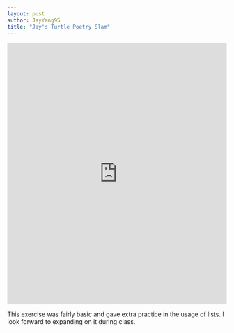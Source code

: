 ```yaml
---
layout: post
author: JayYang95
title: "Jay's Turtle Poetry Slam"
---
```


<iframe src="https://trinket.io/embed/python/6f3b1909af" width="100%" height="600" frameborder="0" marginwidth="0" marginheight="0" allowfullscreen></iframe>

This exercise was fairly basic and gave extra practice in the usage of lists. I look forward to expanding on it during class.
